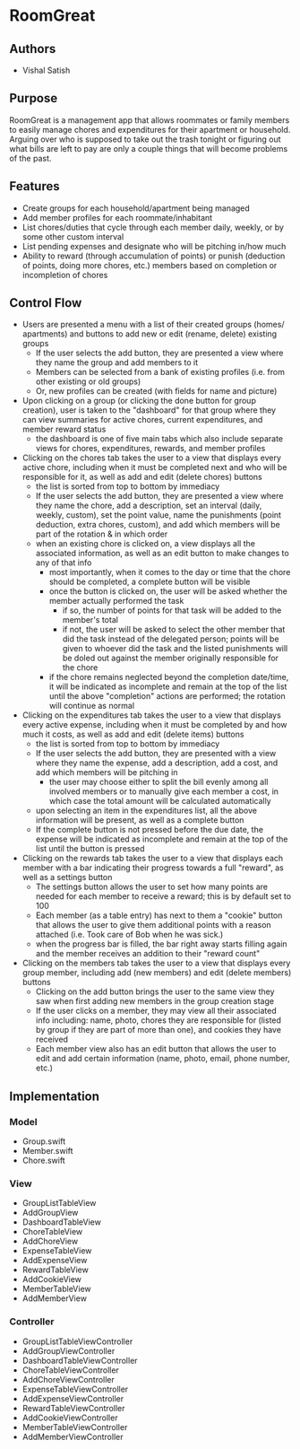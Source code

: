 # RoomGreat

## Authors
* Vishal Satish

## Purpose
RoomGreat is a management app that allows roommates or family members to easily 
manage chores and expenditures for their apartment or household. Arguing over 
who is supposed to take out the trash tonight or figuring out what bills are 
left to pay are only a couple things that will become problems of the past.

## Features
* Create groups for each household/apartment being managed
* Add member profiles for each roommate/inhabitant
* List chores/duties that cycle through each member daily, weekly, or by some 
other custom interval
* List pending expenses and designate who will be pitching in/how much
* Ability to reward (through accumulation of points) or punish (deduction of 
points, doing more chores, etc.) members based on completion or incompletion of
chores

## Control Flow
* Users are presented a menu with a list of their created groups (homes/
apartments) and buttons to add new or edit (rename, delete) existing groups
	* If the user selects the add button, they are presented a view where they 
	name the group and add members to it
	* Members can be selected from a bank of existing profiles (i.e. from other 
	existing or old groups)
	* Or, new profiles can be created (with fields for name and picture)
* Upon clicking on a group (or clicking the done button for group creation), 
user is taken to the "dashboard" for that group where they can view summaries 
for active chores, current expenditures, and member reward status
	* the dashboard is one of five main tabs which also include separate views 
	for chores, expenditures, rewards, and member profiles
* Clicking on the chores tab takes the user to a view that displays every 
active chore, including when it must be completed next and who will be 
responsible for it, as well as add and edit (delete chores) buttons
	* the list is sorted from top to bottom by immediacy
	* If the user selects the add button, they are presented a view where they 
	name the chore, add a description, set an interval (daily, weekly, custom), 
	set the point value, name the punishments (point deduction, extra chores, 
	custom), and add which members will be part of the rotation & in which order
	* when an existing chore is clicked on, a view displays all the associated 
	information, as well as an edit button to make changes to any of that info
		* most importantly, when it comes to the day or time that the chore should 
		be completed, a complete button will be visible
		* once the button is clicked on, the user will be asked whether the member 
		actually performed the task
			* if so, the number of points for that task will be added to the member's 
			total
			* if not, the user will be asked to select the other member that did the 
			task instead of the delegated person; points will be given to whoever 
			did the task and the listed punishments will be doled out against the 
			member originally responsible for the chore
		* if the chore remains neglected beyond the completion date/time, it will 
		be indicated as incomplete and remain at the top of the list until the 
		above "completion" actions are performed; the rotation will continue as 
		normal
* Clicking on the expenditures tab takes the user to a view that displays 
every active expense, including when it must be completed by and how much it 
costs, as well as add and edit (delete items) buttons
	* the list is sorted from top to bottom by immediacy
	* If the user selects the add button, they are presented with a view where 
	they name the expense, add a description, add a cost, and add which members 
	will be pitching in
		* the user may choose either to split the bill evenly among all involved 
		members or to manually give each member a cost, in which case the total 
		amount will be calculated automatically
	* upon selecting an item in the expenditures list, all the above information 
	will be present, as well as a complete button
	* If the complete button is not pressed before the due date, the expense will 
	be indicated as incomplete and remain at the top of the list until the button 
	is pressed
* Clicking on the rewards tab takes the user to a view that displays each 
member with a bar indicating their progress towards a full "reward", as well 
as a settings button
	* The settings button allows the user to set how many points are needed for 
	each member to receive a reward; this is by default set to 100
	* Each member (as a table entry) has next to them a "cookie" button that 
	allows the user to give them additional points with a reason attached (i.e. 
	Took care of Bob when he was sick.)
	* when the progress bar is filled, the bar right away starts filling again 
	and the member receives an addition to their "reward count"
* Clicking on the members tab takes the user to a view that displays every 
group member, including add (new members) and edit (delete members) buttons
	* Clicking on the add button brings the user to the same view they saw when 
	first adding new members in the group creation stage
	* If the user clicks on a member, they may view all their associated info 
	including: name, photo, chores they are responsible for (listed by group 
	if they are part of more than one), and cookies they have received
	* Each member view also has an edit button that allows the user to edit 
	and add certain information (name, photo, email, phone number, etc.)

## Implementation
### Model
* Group.swift
* Member.swift
* Chore.swift

### View
* GroupListTableView
* AddGroupView
* DashboardTableView
* ChoreTableView
* AddChoreView
* ExpenseTableView
* AddExpenseView
* RewardTableView
* AddCookieView
* MemberTableView
* AddMemberView

### Controller
* GroupListTableViewController
* AddGroupViewController
* DashboardTableViewController
* ChoreTableViewController
* AddChoreViewController
* ExpenseTableViewController
* AddExpenseViewController
* RewardTableViewController
* AddCookieViewController
* MemberTableViewController
* AddMemberViewController
